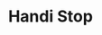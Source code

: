 ---
title: "Handi Stop"
url: /houston/handi-stop-east-sam-houston-parkway-north/
shop: convenience
---